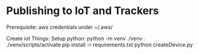 # Publishing to IoT and Trackers

Prerequisite: aws credentials under ~/.aws/

Create iot Things:
  Setup python:
    python -m venv ./venv
    . ./venv/scripts/activate
    pip install -r requirements.txt
    python createDevice.py